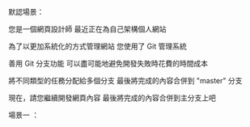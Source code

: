 默認場景：

您是一個網頁設計師
最近正在為自己架構個人網站

為了以更加系統化的方式管理網站
您使用了 Git 管理系統

善用 Git 分支功能
可以盡可能地避免開發失敗時花費的時間成本

將不同類型的任務分配給多個分支
最後將完成的內容合併到 "master" 分支

現在，請您繼續開發網頁內容
最後將完成的內容合併到主分支上吧


場景一 ：

